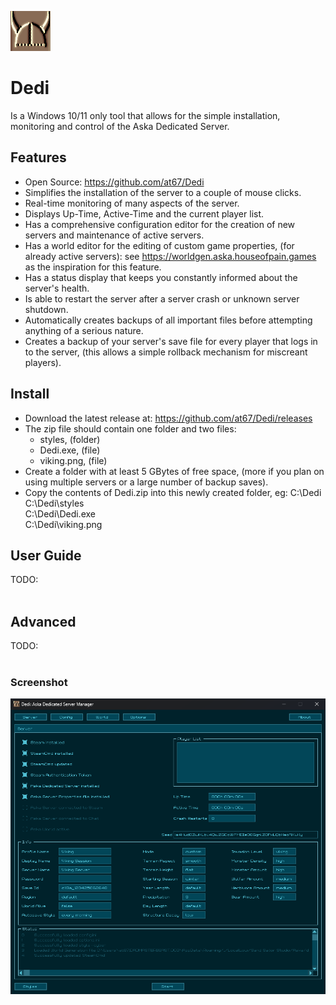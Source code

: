 ![Viking.png](viking.png)
# Dedi
Is a Windows 10/11 only tool that allows for the simple installation, monitoring and control of the Aska Dedicated Server.

## Features
- Open Source: https://github.com/at67/Dedi<br/>
- Simplifies the installation of the server to a couple of mouse clicks.<br/>
- Real-time monitoring of many aspects of the server.<br/>
- Displays Up-Time, Active-Time and the current player list.<br/>
- Has a comprehensive configuration editor for the creation of new servers and maintenance of active servers.<br/>
- Has a world editor for the editing of custom game properties, (for already active servers): see https://worldgen.aska.houseofpain.games as the inspiration for this feature.<br/>
- Has a status display that keeps you constantly informed about the server's health.<br/>
- Is able to restart the server after a server crash or unknown server shutdown.<br/>
- Automatically creates backups of all important files before attempting anything of a serious nature.<br/>
- Creates a backup of your server's save file for every player that logs in to the server, (this allows a simple rollback mechanism for miscreant players).<br/>

## Install
- Download the latest release at: https://github.com/at67/Dedi/releases<br/>
- The zip file should contain one folder and two files:
	- styles, (folder)
	- Dedi.exe, (file)
	- viking.png, (file)
- Create a folder with at least 5 GBytes of free space, (more if you plan on using multiple servers or a large number of backup saves).
- Copy the contents of Dedi.zip into this newly created folder, eg: C:\Dedi<br/>
	C:\Dedi\styles<br/>
	C:\Dedi\Dedi.exe<br/>
	C:\Dedi\viking.png<br/>

## User Guide

TODO:
<br/>
<br/>

## Advanced

TODO:
<br/>
<br/>

### Screenshot

![Dedi](dedi.png)
